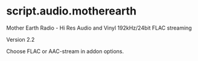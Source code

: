 # script.audio.motherearth
Mother Earth Radio - Hi Res Audio and Vinyl 192kHz/24bit FLAC streaming

Version 2.2

Choose FLAC or AAC-stream in addon options.
